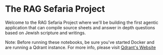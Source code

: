 # The RAG Sefaria Project

Welcome to the RAG Sefaria Project where we'll be building the first agentic application that can compile source sheets and answer in depth questions based on Jewish scripture and writings.

Note: Before running these notebooks, be sure you've started Docker and are running a Qdrant instance. For more info, please visit [Qdrant's Website](https://qdrant.tech/)

